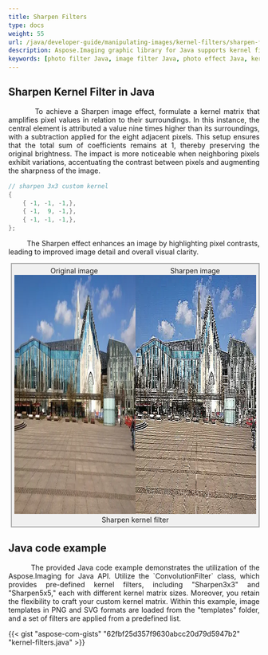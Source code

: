 ```yaml
---
title: Sharpen Filters
type: docs
weight: 55
url: /java/developer-guide/manipulating-images/kernel-filters/sharpen-filter/
description: Aspose.Imaging graphic library for Java supports kernel filters such as Sharpen, as well as custom kernels.
keywords: [photo filter Java, image filter Java, photo effect Java, kernel filter, sharpen image, sharpen filter, kernel matrix, convolution operation, custom kernel filter]
---
```


## Sharpen Kernel Filter in Java

<p align='justify'>
&nbsp;&nbsp;&nbsp;&nbsp;&nbsp;&nbsp;&nbsp;&nbsp;
To achieve a Sharpen image effect, formulate a kernel matrix that amplifies pixel values in relation to their surroundings. In this instance, the central element is attributed a value nine times higher than its surroundings, with a subtraction applied for the eight adjacent pixels. This setup ensures that the total sum of coefficients remains at 1, thereby preserving the original brightness. The impact is more noticeable when neighboring pixels exhibit variations, accentuating the contrast between pixels and augmenting the sharpness of the image.
</p>

```java
// sharpen 3x3 custom kernel
{
    { -1, -1, -1,},
    { -1,  9, -1,},
    { -1, -1, -1,},
};
```

<p align='justify'>
&nbsp;&nbsp;&nbsp;&nbsp;&nbsp;&nbsp;&nbsp;&nbsp;
The Sharpen effect enhances an image by highlighting pixel contrasts, leading to improved image detail and overall visual clarity.
</p>

<style>
   .frame {
    border: 2px solid darkgray;
    padding: 5px;
    margin: 10px 0 5px 5px;
    background: #f0f0f0;
    align-items: center;
   }
   .marginauto {
    margin: 10px auto 20px;
    display: block;
   }
   .frame figcaption {
    margin: 0 auto;
    display: flex;
    flex-direction: row;
    justify-content: center;
   }
   .container {
    display: flex;
    flex-direction: row;
    align-items: center;
    justify-content: space-around;
   }
</style>

<figure class="frame">
<div class="container">
    <div>
        <figcaption>Original image</figcaption>
    </div>
    <div>
        <figcaption>Sharpen image</figcaption>
    </div>
</div>
<div class="container">
    <div>
        <img src="../template-building.webp" alt="Original image before sharpen filter" width="640" height="480"/>
    </div>
    <div>
        <img src="./sharpen3x3-kernel-filter.webp" alt="Sharpen 3x3 kernel filter via Java" width="640" height="480"/>
    </div>
</div>
<figcaption>Sharpen kernel filter</figcaption>
</figure>

## Java code example

<p align='justify'>
&nbsp;&nbsp;&nbsp;&nbsp;&nbsp;&nbsp;&nbsp;&nbsp;
The provided Java code example demonstrates the utilization of the Aspose.Imaging for Java API. Utilize the `ConvolutionFilter` class, which provides pre-defined kernel filters, including "Sharpen3x3" and "Sharpen5x5," each with different kernel matrix sizes. Moreover, you retain the flexibility to craft your custom kernel matrix. Within this example, image templates in PNG and SVG formats are loaded from the "templates" folder, and a set of filters are applied from a predefined list.
</p>

{{< gist "aspose-com-gists" "62fbf25d357f9630abcc20d79d5947b2" "kernel-filters.java" >}}
